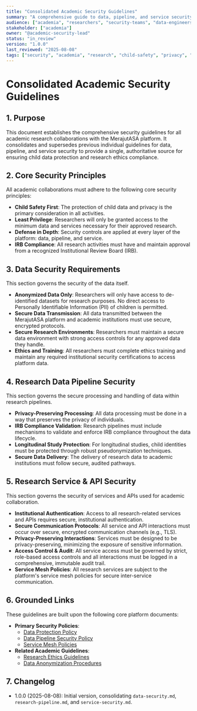 ```yaml
---
title: "Consolidated Academic Security Guidelines"
summary: "A comprehensive guide to data, pipeline, and service security requirements for all academic research collaborations."
audience: ["academia", "researchers", "security-teams", "data-engineers", "technical-teams"]
stakeholder: ["academia"]
owner: "@academic-security-lead"
status: "in_review"
version: "1.0.0"
last_reviewed: "2025-08-08"
tags: ["security", "academia", "research", "child-safety", "privacy", "data-pipeline", "service-security"]
---
```


# Consolidated Academic Security Guidelines

## 1. Purpose
This document establishes the comprehensive security guidelines for all academic research collaborations with the MerajutASA platform. It consolidates and supersedes previous individual guidelines for data, pipeline, and service security to provide a single, authoritative source for ensuring child data protection and research ethics compliance.

## 2. Core Security Principles
All academic collaborations must adhere to the following core security principles:
- **Child Safety First**: The protection of child data and privacy is the primary consideration in all activities.
- **Least Privilege**: Researchers will only be granted access to the minimum data and services necessary for their approved research.
- **Defense in Depth**: Security controls are applied at every layer of the platform: data, pipeline, and service.
- **IRB Compliance**: All research activities must have and maintain approval from a recognized Institutional Review Board (IRB).

## 3. Data Security Requirements
This section governs the security of the data itself.
- **Anonymized Data Only**: Researchers will only have access to de-identified datasets for research purposes. No direct access to Personally Identifiable Information (PII) of children is permitted.
- **Secure Data Transmission**: All data transmitted between the MerajutASA platform and academic institutions must use secure, encrypted protocols.
- **Secure Research Environments**: Researchers must maintain a secure data environment with strong access controls for any approved data they handle.
- **Ethics and Training**: All researchers must complete ethics training and maintain any required institutional security certifications to access platform data.

## 4. Research Data Pipeline Security
This section governs the secure processing and handling of data within research pipelines.
- **Privacy-Preserving Processing**: All data processing must be done in a way that preserves the privacy of individuals.
- **IRB Compliance Validation**: Research pipelines must include mechanisms to validate and enforce IRB compliance throughout the data lifecycle.
- **Longitudinal Study Protection**: For longitudinal studies, child identities must be protected through robust pseudonymization techniques.
- **Secure Data Delivery**: The delivery of research data to academic institutions must follow secure, audited pathways.

## 5. Research Service & API Security
This section governs the security of services and APIs used for academic collaboration.
- **Institutional Authentication**: Access to all research-related services and APIs requires secure, institutional authentication.
- **Secure Communication Protocols**: All service and API interactions must occur over secure, encrypted communication channels (e.g., TLS).
- **Privacy-Preserving Interactions**: Services must be designed to be privacy-preserving, minimizing the exposure of sensitive information.
- **Access Control & Audit**: All service access must be governed by strict, role-based access controls and all interactions must be logged in a comprehensive, immutable audit trail.
- **Service Mesh Policies**: All research services are subject to the platform's service mesh policies for secure inter-service communication.

## 6. Grounded Links
These guidelines are built upon the following core platform documents:
- **Primary Security Policies**:
    - [Data Protection Policy](../../architecture/security/data-protection.md)
    - [Data Pipeline Security Policy](../../architecture/security/data-pipeline-security.md)
    - [Service Mesh Policies](../../architecture/security/service-mesh-policies.md)
- **Related Academic Guidelines**:
    - [Research Ethics Guidelines](./ethics-guidelines.md)
    - [Data Anonymization Procedures](./data-anonymization.md)

## 7. Changelog
- 1.0.0 (2025-08-08): Initial version, consolidating `data-security.md`, `research-pipeline.md`, and `service-security.md`.

